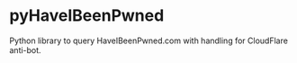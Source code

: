 # pyHaveIBeenPwned
Python library to query HaveIBeenPwned.com with handling for CloudFlare anti-bot.
